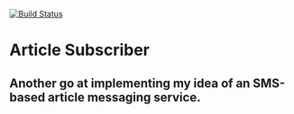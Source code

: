 [![Build Status](http://34.212.250.218:8080/job/ArticleSubscriber%20API/badge/icon)](http://34.212.250.218:8080/job/ArticleSubscriber%20API/)

# Article Subscriber

## Another go at implementing my idea of an SMS-based article messaging service.